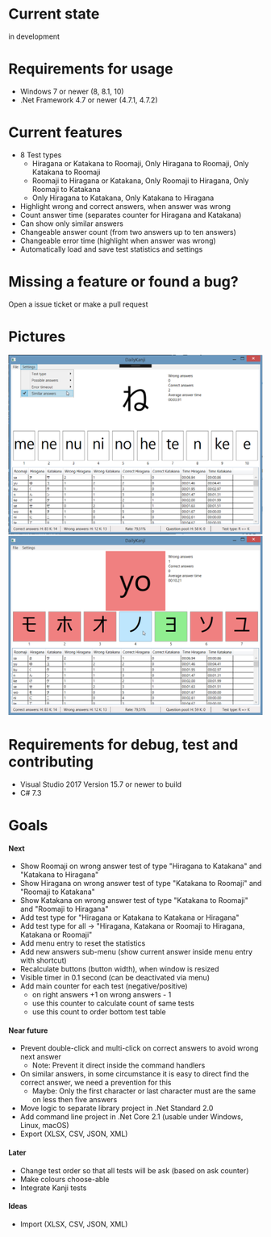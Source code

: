 # Current state
in development

# Requirements for usage
* Windows 7 or newer (8, 8.1, 10)
* .Net Framework 4.7 or newer (4.7.1, 4.7.2)

# Current features
* 8 Test types
  * Hiragana or Katakana to Roomaji, Only Hiragana to Roomaji, Only Katakana to Roomaji
  * Roomaji to Hiragana or Katakana, Only Roomaji to Hiragana, Only Roomaji to Katakana
  * Only Hiragana to Katakana, Only Katakana to Hiragana
* Highlight wrong and correct answers, when answer was wrong
* Count answer time (separates counter for Hiragana and Katakana)
* Can show only similar answers
* Changeable answer count (from two answers up to ten answers)
* Changeable error time (highlight when answer was wrong)
* Automatically load and save test statistics and settings

# Missing a feature or found a bug?
Open a issue ticket or make a pull request

# Pictures
![Daily Kanji](DailyKanji.png)
![Daily Kanji - Error](DailyKanji-Error.png)

# Requirements for debug, test and contributing
* Visual Studio 2017 Version 15.7 or newer to build
* C# 7.3

# Goals

#### Next
* Show Roomaji on wrong answer test of type "Hiragana to Katakana" and "Katakana to Hiragana"
* Show Hiragana on wrong answer test of type "Katakana to Roomaji" and "Roomaji to Katakana"
* Show Katakana on wrong answer test of type "Katakana to Roomaji" and "Roomaji to Hiragana"
* Add test type for "Hiragana or Katakana to Katakana or Hiragana"
* Add test type for all -> "Hiragana, Katakana or Roomaji to Hiragana, Katakana or Roomaji"
* Add menu entry to reset the statistics
* Add new answers sub-menu (show current answer inside menu entry with shortcut)
* Recalculate buttons (button width), when window is resized
* Visible timer in 0.1 second (can be deactivated via menu)
* Add main counter for each test (negative/positive)
  * on right answers +1 on wrong answers - 1
  * use this counter to calculate count of same tests
  * use this count to order bottom test table

#### Near future
* Prevent double-click and multi-click on correct answers to avoid wrong next answer
  * Note: Prevent it direct inside the command handlers
* On similar answers, in some circumstance it is easy to direct find the correct answer, we need a prevention for this 
  * Maybe: Only the first character or last character must are the same on less then five answers
* Move logic to separate library project in .Net Standard 2.0
* Add command line project in .Net Core 2.1 (usable under Windows, Linux, macOS)
* Export (XLSX, CSV, JSON, XML)

#### Later
* Change test order so that all tests will be ask (based on ask counter)
* Make colours choose-able
* Integrate Kanji tests

#### Ideas
* Import (XLSX, CSV, JSON, XML)
